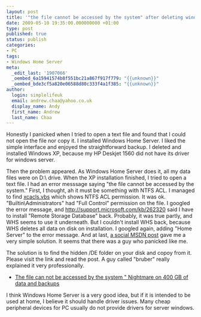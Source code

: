 ```yaml
---
layout: post
title: '"the file cannot be accessed by the system" after deleting windows home server'
date: 2009-05-10 19:35:00.000000000 +01:00
type: post
published: true
status: publish
categories:
- PC
tags:
- Windows Home Server
meta:
  _edit_last: '1907066'
  _oembed_6a15941574b8f551bc21a867f917f779: "{{unknown}}"
  _oembed_bde3cf5a820e06588d80c333f4a1f385: "{{unknown}}"
author:
  login: simplelifeuk
  email: andrew.chaa@yahoo.co.uk
  display_name: Andy
  first_name: Andrew
  last_name: Chaa
---
```

<p>Honestly I panicked when I tried to open a text file and found that I could not open the file nor copy it. I installed Windows Home Server. I liked the simple interface and enjoyed the straightforward backup. I deleted and installed Windows XP, because my HP Deskjet 1560 did not have its driver for windows server.</p>
<p>Then the problem appeared. As Windows Home Server does it, all my data files were on D:\ drive. When the XP installation finished, I tried to open a text file. I had an error messsage saying "the file cannot be accessed by the system." First, I thought, ah it must be something with NTFS ACL. I managed to find <a href="http://support.microsoft.com/kb/825751">xcacls.vbs</a> which shows NTFS ACL permission. It was ok. "Builtin\Administrators" had "Full Control" permission on the file. I googled the error message, and <a href="http://support.microsoft.com/kb/262320">http://support.microsoft.com/kb/262320</a> said I have to install "Remote Storage Database" back. Probably, it was true partly, and WHS seems to use it underneath. But I couldn't install WHS back, because WHS deletes all data on disk on installation. I googled again, adding "Home Server" to the error message. And at last, <a href="http://social.microsoft.com/Forums/en-US/whssoftware/thread/8b39a91b-8a9d-47d9-ae83-3d9427e3bf45">a social MSDN post</a> gave me a very simple solution. It seems that there was a guy who panicked like me.</p>
<p>The solution is to find the hidden /DE folder on your disk and copoy from it. Please visit the link and read the post. A guy called "bruber" really explained it very professionally.</p>
<ul>
<li><a href="http://social.microsoft.com/Forums/en-US/whssoftware/thread/8b39a91b-8a9d-47d9-ae83-3d9427e3bf45">The file can not be accessed by the system " Nightmare on 400 GB of data and backups</a></li>
</ul>
<p>I think Windows Home Server is a very good idea, but if it is intended to be used at home, I believe it should handle driver issues. Many cheap peripheral devices for PC usually do not provide drivers for server windows.</p>
